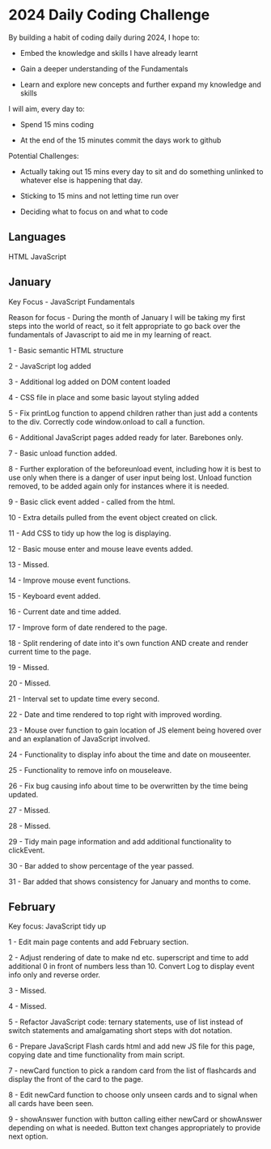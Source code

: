 # 2024 Daily Coding Challenge

By building a habit of coding daily during 2024, I hope to:

- Embed the knowledge and skills I have already learnt

- Gain a deeper understanding of the Fundamentals

- Learn and explore new concepts and further expand my knowledge and skills

I will aim, every day to:

- Spend 15 mins coding

- At the end of the 15 minutes commit the days work to github

Potential Challenges:

- Actually taking out 15 mins every day to sit and do something unlinked to whatever else is happening that day.

- Sticking to 15 mins and not letting time run over

- Deciding what to focus on and what to code

## Languages

HTML
JavaScript

## January

Key Focus - JavaScript Fundamentals

Reason for focus - During the month of January I will be taking my first steps into the world of react, so it felt appropriate to go back over the fundamentals of Javascript to aid me in my learning of react.

1 - Basic semantic HTML structure

2 - JavaScript log added

3 - Additional log added on DOM content loaded

4 - CSS file in place and some basic layout styling added

5 - Fix printLog function to append children rather than just add a contents to the div. Correctly code window.onload to call a function.

6 - Additional JavaScript pages added ready for later. Barebones only.

7 - Basic unload function added.

8 - Further exploration of the beforeunload event, including how it is best to use only when there is a danger of user input being lost. Unload function removed, to be added again only for instances where it is needed.

9 - Basic click event added - called from the html.

10 - Extra details pulled from the event object created on click.

11 - Add CSS to tidy up how the log is displaying.

12 - Basic mouse enter and mouse leave events added.

13 - Missed.

14 - Improve mouse event functions.

15 - Keyboard event added.

16 - Current date and time added.

17 - Improve form of date rendered to the page.

18 - Split rendering of date into it's own function AND create and render current time to the page.

19 - Missed.

20 - Missed.

21 - Interval set to update time every second.

22 - Date and time rendered to top right with improved wording.

23 - Mouse over function to gain location of JS element being hovered over and an explanation of JavaScript involved.

24 - Functionality to display info about the time and date on mouseenter.

25 - Functionality to remove info on mouseleave.

26 - Fix bug causing info about time to be overwritten by the time being updated.

27 - Missed.

28 - Missed.

29 - Tidy main page information and add additional functionality to clickEvent.

30 - Bar added to show percentage of the year passed.

31 - Bar added that shows consistency for January and months to come.

## February

Key focus: JavaScript tidy up

1 - Edit main page contents and add February section.

2 - Adjust rendering of date to make nd etc. superscript and time to add additional 0 in front of numbers less than 10. Convert Log to display event info only and reverse order.

3 - Missed.

4 - Missed.

5 - Refactor JavaScript code: ternary statements, use of list instead of switch statements and amalgamating short steps with dot notation.

6 - Prepare JavaScript Flash cards html and add new JS file for this page, copying date and time functionality from main script.

7 - newCard function to pick a random card from the list of flashcards and display the front of the card to the page.

8 - Edit newCard function to choose only unseen cards and to signal when all cards have been seen.

9 - showAnswer function with button calling either newCard or showAnswer depending on what is needed. Button text changes appropriately to provide next option.
